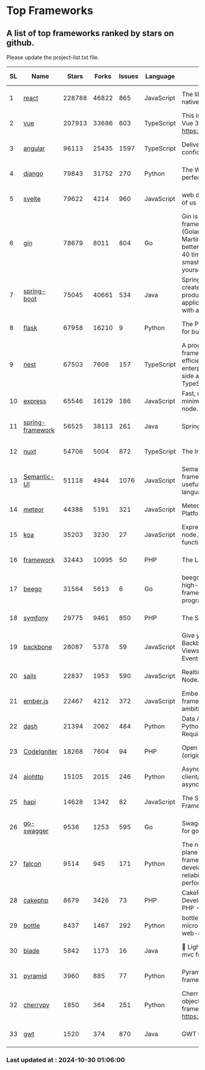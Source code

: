 # Top Frameworks
## A list of top frameworks ranked by stars on github.  
Please update the project-list.txt file.

| SL| Name  | Stars| Forks| Issues | Language | Description | Last Commit |
| --| ------| -----| ---- | ------ | -------- | ----------- | ----------- |
| 1 | [react](https://github.com/facebook/react) | 228788 | 46822 | 865 | JavaScript | The library for web and native user interfaces. | 2024-10-28 20:59:38 |
| 2 | [vue](https://github.com/vuejs/vue) | 207913 | 33686 | 603 | TypeScript | This is the repo for Vue 2. For Vue 3, go to https://github.com/vuejs/core | 2024-10-10 07:24:14 |
| 3 | [angular](https://github.com/angular/angular) | 96113 | 25435 | 1597 | TypeScript | Deliver web apps with confidence 🚀 | 2024-10-29 12:10:29 |
| 4 | [django](https://github.com/django/django) | 79843 | 31752 | 270 | Python | The Web framework for perfectionists with deadlines. | 2024-10-29 21:06:28 |
| 5 | [svelte](https://github.com/sveltejs/svelte) | 79622 | 4214 | 960 | JavaScript | web development for the rest of us | 2024-10-29 22:27:56 |
| 6 | [gin](https://github.com/gin-gonic/gin) | 78679 | 8011 | 804 | Go | Gin is a HTTP web framework written in Go (Golang). It features a Martini-like API with much better performance -- up to 40 times faster. If you need smashing performance, get yourself some Gin. | 2024-10-29 15:24:53 |
| 7 | [spring-boot](https://github.com/spring-projects/spring-boot) | 75045 | 40661 | 534 | Java | Spring Boot helps you to create Spring-powered, production-grade applications and services with absolute minimum fuss. | 2024-10-29 20:27:13 |
| 8 | [flask](https://github.com/pallets/flask) | 67958 | 16210 | 9 | Python | The Python micro framework for building web applications. | 2024-10-24 21:54:53 |
| 9 | [nest](https://github.com/nestjs/nest) | 67503 | 7606 | 157 | TypeScript | A progressive Node.js framework for building efficient, scalable, and enterprise-grade server-side applications with TypeScript/JavaScript 🚀 | 2024-10-23 08:21:04 |
| 10 | [express](https://github.com/expressjs/express) | 65546 | 16129 | 186 | JavaScript | Fast, unopinionated, minimalist web framework for node. | 2024-10-29 12:35:44 |
| 11 | [spring-framework](https://github.com/spring-projects/spring-framework) | 56525 | 38113 | 261 | Java | Spring Framework | 2024-10-29 22:15:53 |
| 12 | [nuxt](https://github.com/nuxt/nuxt) | 54706 | 5004 | 872 | TypeScript | The Intuitive Vue Framework. | 2024-10-29 16:08:23 |
| 13 | [Semantic-UI](https://github.com/Semantic-Org/Semantic-UI) | 51118 | 4944 | 1076 | JavaScript | Semantic is a UI component framework based around useful principles from natural language. | 2023-01-11 17:05:32 |
| 14 | [meteor](https://github.com/meteor/meteor) | 44388 | 5191 | 321 | JavaScript | Meteor, the JavaScript App Platform | 2024-10-28 12:42:24 |
| 15 | [koa](https://github.com/koajs/koa) | 35203 | 3230 | 27 | JavaScript | Expressive middleware for node.js using ES2017 async functions | 2024-10-28 03:04:24 |
| 16 | [framework](https://github.com/laravel/framework) | 32443 | 10995 | 50 | PHP | The Laravel Framework. | 2024-10-29 20:30:27 |
| 17 | [beego](https://github.com/beego/beego) | 31564 | 5613 | 6 | Go | beego is an open-source, high-performance web framework for the Go programming language. | 2024-10-06 06:45:59 |
| 18 | [symfony](https://github.com/symfony/symfony) | 29775 | 9461 | 850 | PHP | The Symfony PHP framework | 2024-10-29 08:43:08 |
| 19 | [backbone](https://github.com/jashkenas/backbone) | 28087 | 5378 | 59 | JavaScript | Give your JS App some Backbone with Models, Views, Collections, and Events | 2024-09-02 12:55:04 |
| 20 | [sails](https://github.com/balderdashy/sails) | 22837 | 1953 | 590 | JavaScript | Realtime MVC Framework for Node.js | 2024-09-17 15:56:43 |
| 21 | [ember.js](https://github.com/emberjs/ember.js) | 22467 | 4212 | 372 | JavaScript | Ember.js - A JavaScript framework for creating ambitious web applications | 2024-10-29 14:46:58 |
| 22 | [dash](https://github.com/plotly/dash) | 21394 | 2062 | 484 | Python | Data Apps & Dashboards for Python. No JavaScript Required. | 2024-10-23 19:41:35 |
| 23 | [CodeIgniter](https://github.com/bcit-ci/CodeIgniter) | 18268 | 7604 | 94 | PHP | Open Source PHP Framework (originally from EllisLab) | 2024-03-20 03:51:42 |
| 24 | [aiohttp](https://github.com/aio-libs/aiohttp) | 15105 | 2015 | 246 | Python | Asynchronous HTTP client/server framework for asyncio and Python | 2024-10-29 23:36:40 |
| 25 | [hapi](https://github.com/hapijs/hapi) | 14628 | 1342 | 82 | JavaScript | The Simple, Secure Framework Developers Trust | 2024-10-24 22:10:55 |
| 26 | [go-swagger](https://github.com/go-swagger/go-swagger) | 9536 | 1253 | 595 | Go | Swagger 2.0 implementation for go | 2024-09-27 16:28:57 |
| 27 | [falcon](https://github.com/falconry/falcon) | 9514 | 945 | 171 | Python | The no-magic web data plane API and microservices framework for Python developers, with a focus on reliability, correctness, and performance at scale. | 2024-10-24 14:48:19 |
| 28 | [cakephp](https://github.com/cakephp/cakephp) | 8679 | 3426 | 73 | PHP | CakePHP: The Rapid Development Framework for PHP - Official Repository | 2024-10-25 14:34:45 |
| 29 | [bottle](https://github.com/bottlepy/bottle) | 8437 | 1467 | 292 | Python | bottle.py is a fast and simple micro-framework for python web-applications. | 2024-10-28 21:37:28 |
| 30 | [blade](https://github.com/lets-blade/blade) | 5842 | 1173 | 16 | Java | :rocket: Lightning fast and elegant mvc framework for Java8 | 2024-06-17 01:05:35 |
| 31 | [pyramid](https://github.com/Pylons/pyramid) | 3960 | 885 | 77 | Python | Pyramid - A Python web framework | 2024-06-10 16:09:42 |
| 32 | [cherrypy](https://github.com/cherrypy/cherrypy) | 1850 | 364 | 251 | Python | CherryPy is a pythonic, object-oriented HTTP framework.      https://cherrypy.dev | 2024-08-31 10:29:14 |
| 33 | [gwt](https://github.com/gwtproject/gwt) | 1520 | 374 | 870 | Java | GWT Open Source Project | 2024-10-29 14:46:46 |

### Last updated at : 2024-10-30 01:06:00
